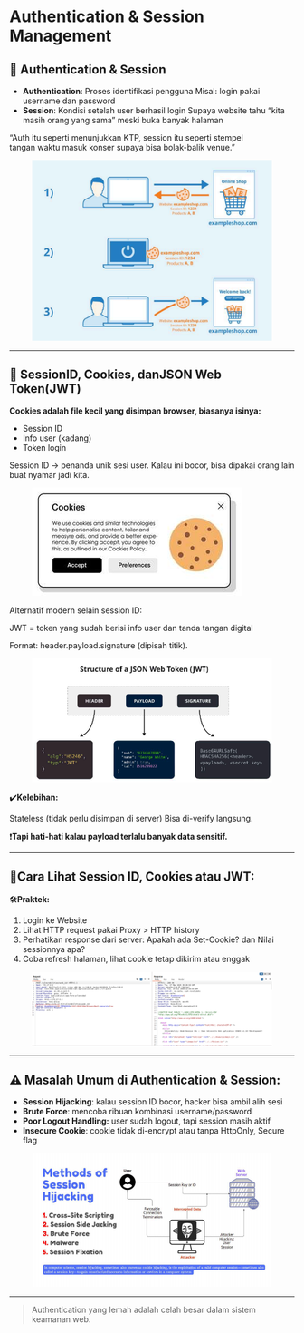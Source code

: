 # Authentication & Session Management

## 🔐 Authentication & Session

* **Authentication**: Proses
  &#x20;identifikasi pengguna
  &#x20;Misal: login pakai username
  &#x20;dan password
* **Session**: Kondisi
  &#x20;setelah user berhasil
  &#x20;login
  &#x20;Supaya website tahu “kita
  &#x20;masih orang yang sama”
  &#x20;meski buka banyak halaman

“Auth itu seperti menunjukkan KTP, session itu seperti stempel
\
tangan waktu masuk konser supaya bisa bolak-balik venue.”

<figure><img src=".gitbook/assets/Screenshot 2025-07-01 093248.png" alt=""><figcaption></figcaption></figure>

***

## 🍪 SessionID, Cookies, danJSON Web Token(JWT)

**Cookies adalah file kecil yang disimpan browser, biasanya isinya:**

* Session ID
* Info user (kadang)
* Token login

Session ID → penanda unik sesi user. Kalau ini bocor, bisa dipakai orang lain buat nyamar jadi kita.

<figure><img src=".gitbook/assets/image (2) (1).png" alt=""><figcaption></figcaption></figure>

Alternatif modern selain session ID:

JWT = token yang sudah berisi info user dan tanda tangan digital
&#x20;

Format: header.payload.signature (dipisah titik).

<figure><img src=".gitbook/assets/Screenshot 2025-07-01 094333.png" alt=""><figcaption></figcaption></figure>

✔️**Kelebihan:**

Stateless (tidak perlu disimpan di server)
&#x20;Bisa di-verify langsung.

❗**Tapi hati-hati kalau payload terlalu banyak data sensitif.**

***

## 🔎Cara Lihat Session ID, Cookies atau JWT:

🛠**Praktek:**&#x20;

1. Login ke Website
2. Lihat HTTP request pakai Proxy > HTTP history
3. Perhatikan response dari server:  Apakah ada Set-Cookie? dan Nilai sessionnya apa?
4. Coba refresh halaman, lihat cookie tetap dikirim atau enggak

<figure><img src=".gitbook/assets/image (3) (1).png" alt=""><figcaption></figcaption></figure>

***

## ⚠️ Masalah Umum di Authentication & Session:

* **Session Hijacking**: kalau session ID bocor, hacker bisa ambil alih sesi
* **Brute Force**: mencoba ribuan kombinasi username/password
* **Poor Logout Handling:** user sudah logout, tapi session masih aktif
* **Insecure Cookie**: cookie tidak di-encrypt atau tanpa HttpOnly, Secure flag

<figure><img src=".gitbook/assets/Screenshot 2025-07-01 095959.png" alt=""><figcaption></figcaption></figure>

***

> Authentication yang lemah adalah celah besar dalam sistem keamanan web.

